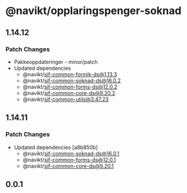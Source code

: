 # @navikt/opplaringspenger-soknad

## 1.14.12

### Patch Changes

-   Pakkeoppdateringer - minor/patch
-   Updated dependencies
    -   @navikt/sif-common-formik-ds@1.13.3
    -   @navikt/sif-common-soknad-ds@16.0.2
    -   @navikt/sif-common-forms-ds@12.0.2
    -   @navikt/sif-common-core-ds@9.20.2
    -   @navikt/sif-common-utils@3.47.23

## 1.14.11

### Patch Changes

-   Updated dependencies [a8b850b]
    -   @navikt/sif-common-soknad-ds@16.0.1
    -   @navikt/sif-common-forms-ds@12.0.1
    -   @navikt/sif-common-core-ds@9.20.1

## 0.0.1
